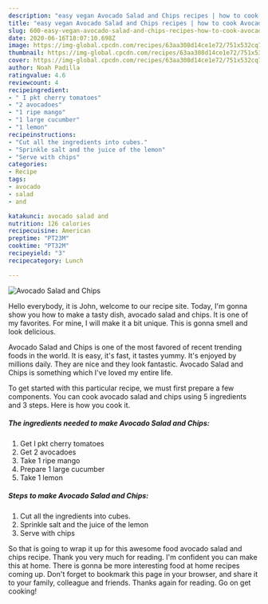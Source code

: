 ```yaml
---
description: "easy vegan Avocado Salad and Chips recipes | how to cook Avocado Salad and Chips"
title: "easy vegan Avocado Salad and Chips recipes | how to cook Avocado Salad and Chips"
slug: 600-easy-vegan-avocado-salad-and-chips-recipes-how-to-cook-avocado-salad-and-chips
date: 2020-06-16T18:07:10.698Z
image: https://img-global.cpcdn.com/recipes/63aa308d14ce1e72/751x532cq70/avocado-salad-and-chips-recipe-main-photo.jpg
thumbnail: https://img-global.cpcdn.com/recipes/63aa308d14ce1e72/751x532cq70/avocado-salad-and-chips-recipe-main-photo.jpg
cover: https://img-global.cpcdn.com/recipes/63aa308d14ce1e72/751x532cq70/avocado-salad-and-chips-recipe-main-photo.jpg
author: Noah Padilla
ratingvalue: 4.6
reviewcount: 4
recipeingredient:
- " I pkt cherry tomatoes"
- "2 avocadoes"
- "1 ripe mango"
- "1 large cucumber"
- "1 lemon"
recipeinstructions:
- "Cut all the ingredients into cubes."
- "Sprinkle salt and the juice of the lemon"
- "Serve with chips"
categories:
- Recipe
tags:
- avocado
- salad
- and

katakunci: avocado salad and 
nutrition: 126 calories
recipecuisine: American
preptime: "PT23M"
cooktime: "PT32M"
recipeyield: "3"
recipecategory: Lunch

---
```



![Avocado Salad and Chips](https://img-global.cpcdn.com/recipes/63aa308d14ce1e72/751x532cq70/avocado-salad-and-chips-recipe-main-photo.jpg)

Hello everybody, it is John, welcome to our recipe site. Today, I'm gonna show you how to make a tasty dish, avocado salad and chips. It is one of my favorites. For mine, I will make it a bit unique. This is gonna smell and look delicious.



Avocado Salad and Chips is one of the most favored of recent trending foods in the world. It is easy, it's fast, it tastes yummy. It's enjoyed by millions daily. They are nice and they look fantastic. Avocado Salad and Chips is something which I've loved my entire life.


To get started with this particular recipe, we must first prepare a few components. You can cook avocado salad and chips using 5 ingredients and 3 steps. Here is how you cook it.

<!--inarticleads1-->

##### The ingredients needed to make Avocado Salad and Chips:

1. Get  I pkt cherry tomatoes
1. Get 2 avocadoes
1. Take 1 ripe mango
1. Prepare 1 large cucumber
1. Take 1 lemon




<!--inarticleads2-->

##### Steps to make Avocado Salad and Chips:

1. Cut all the ingredients into cubes.
1. Sprinkle salt and the juice of the lemon
1. Serve with chips




So that is going to wrap it up for this awesome food avocado salad and chips recipe. Thank you very much for reading. I'm confident you can make this at home. There is gonna be more interesting food at home recipes coming up. Don't forget to bookmark this page in your browser, and share it to your family, colleague and friends. Thanks again for reading. Go on get cooking!
